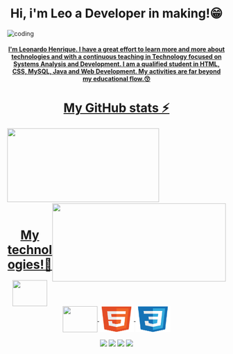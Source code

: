 <h1 align="center"> Hi, i'm Leo a Developer in making!😁</h1>
 <div>
  <img align="center" alt="coding" width="100%" height="400" src="https://i.pinimg.com/originals/d7/33/34/d733345e4f11231904e7634a04439e21.gif">
  <a href="https://github.com/leo13132">
   <h4 align="center" > I'm Leonardo Henrique. I have a great effort to learn more and more about technologies and with a continuous teaching in Technology focused on Systems Analysis and Development. I am a qualified student in HTML, CSS, MySQL, Java and Web Development. My activities are far beyond my educational flow.😚</h4>
         
  <h1 align="center"> My GitHub stats ⚡</h1>
  <img height="170em" width="350" src="https://github-readme-stats.vercel.app/api?username=leo13132&show_icons=true&theme=synthwave&include_all_commits=true&count_private=true"/>
  <img height="180em" width="400" align="right" src="https://github-readme-stats.vercel.app/api/top-langs/?username=leo13132&layout=compact&langs_count=7&theme=synthwave"/>
</div>
<div align="center"><br>
  <h1 align="center"> My technologies!🚀</h1>
  <img align="center" height="60" width="80" src="https://cdn.jsdelivr.net/gh/devicons/devicon/icons/mysql/mysql-original.svg" />
  <img align="center" height="60" width="80" src="https://cdn.jsdelivr.net/gh/devicons/devicon/icons/java/java-original.svg" />        
  <img align="center" alt="Rafa-HTML" height="60" width="80" src="https://raw.githubusercontent.com/devicons/devicon/master/icons/html5/html5-original.svg">
  <img align="center" alt="Rafa-CSS" height="60" width="80" src="https://raw.githubusercontent.com/devicons/devicon/master/icons/css3/css3-original.svg">
 
</div>
 
 </br>
 <div align="center"> 
  <a href="https://www.instagram.com/coeleozim/" target="_blank"><img src="https://img.shields.io/badge/-Instagram-%23E4405F?style=for-the-badge&logo=instagram&logoColor=white" target="_blank"></a>
 <a href="https://discord.com/channels/@me" target="_blank"><img src="https://img.shields.io/badge/Discord-7289DA?style=for-the-badge&logo=discord&logoColor=white" target="_blank"></a> 
  <a href ="mailto:leo.ab13@hotmail.com"><img src="https://img.shields.io/badge/-Hotmail-%23333?style=for-the-badge&logo=gmail&logoColor=white" target="_blank"></a>
  <a href="https://www.linkedin.com/in/leonardo-henrique-049738218/" target="_blank"><img src="https://img.shields.io/badge/-LinkedIn-%230077B5?style=for-the-badge&logo=linkedin&logoColor=white" target="_blank"></a> 
 
</div>

